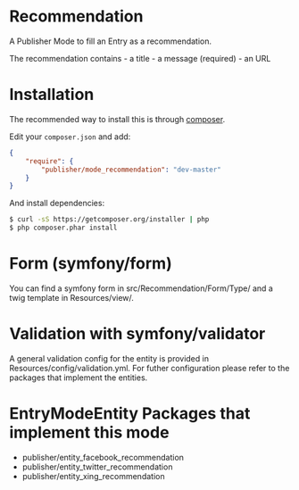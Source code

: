 # Recommendation
A Publisher Mode to fill an Entry as a recommendation.

The recommendation contains
    - a title
    - a message (required)
    - an URL

# Installation
The recommended way to install this is through [composer](http://getcomposer.org).

Edit your `composer.json` and add:

```json
{
    "require": {
        "publisher/mode_recommendation": "dev-master"
    }
}
```

And install dependencies:

```bash
$ curl -sS https://getcomposer.org/installer | php
$ php composer.phar install
```

# Form (symfony/form)
You can find a symfony form in src/Recommendation/Form/Type/
and a twig template in Resources/view/.

# Validation with symfony/validator
A general validation config for the entity is provided in Resources/config/validation.yml.
For futher configuration please refer to the packages that implement the entities.

# EntryModeEntity Packages that implement this mode
- publisher/entity_facebook_recommendation
- publisher/entity_twitter_recommendation
- publisher/entity_xing_recommendation